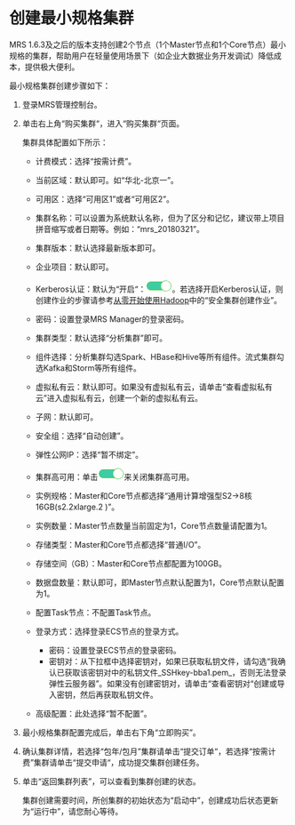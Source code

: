 # 创建最小规格集群<a name="ZH-CN_TOPIC_0173178420"></a>

MRS 1.6.3及之后的版本支持创建2个节点（1个Master节点和1个Core节点）最小规格的集群，帮助用户在轻量使用场景下（如企业大数据业务开发调试）降低成本，提供极大便利。

最小规格集群创建步骤如下：

1.  登录MRS管理控制台。
2.  单击右上角“购买集群“，进入“购买集群“页面。

    集群具体配置如下所示：

    -   计费模式：选择“按需计费”。
    -   当前区域：默认即可。如“华北-北京一”。
    -   可用区：选择“可用区1”或者“可用区2”。
    -   集群名称：可以设置为系统默认名称，但为了区分和记忆，建议带上项目拼音缩写或者日期等。例如：“mrs\_20180321”。
    -   集群版本：默认选择最新版本即可。
    -   企业项目：默认即可。
    -   Kerberos认证：默认为“开启“：![](figures/icon_mrs_enable_hec.png)。若选择开启Kerberos认证，则创建作业的步骤请参考[从零开始使用Hadoop](https://support.huaweicloud.com/qs-mrs/mrs_09_0001.html)中的“安全集群创建作业”。
    -   密码：设置登录MRS Manager的登录密码。
    -   集群类型：默认选择“分析集群”即可。
    -   组件选择：分析集群勾选Spark、HBase和Hive等所有组件。流式集群勾选Kafka和Storm等所有组件。
    -   虚拟私有云：默认即可。如果没有虚拟私有云，请单击“查看虚拟私有云”进入虚拟私有云，创建一个新的虚拟私有云。
    -   子网：默认即可。
    -   安全组：选择“自动创建”。
    -   弹性公网IP：选择“暂不绑定”。
    -   集群高可用：单击![](figures/icon_mrs_enable_hec.png)来关闭集群高可用。
    -   实例规格：Master和Core节点都选择“通用计算增强型S2-\>8核16GB\(s2.2xlarge.2 \)”。
    -   实例数量：Master节点数量当前固定为1，Core节点数量请配置为1。
    -   存储类型：Master和Core节点都选择“普通I/O”。
    -   存储空间（GB）：Master和Core节点都配置为100GB。
    -   数据盘数量：默认即可，即Master节点默认配置为1，Core节点默认配置为1。
    -   配置Task节点：不配置Task节点。
    -   登录方式：选择登录ECS节点的登录方式。
        -   密码：设置登录ECS节点的登录密码。
        -   密钥对：从下拉框中选择密钥对，如果已获取私钥文件，请勾选“我确认已获取该密钥对中的私钥文件_SSHkey-bba1.pem_，否则无法登录弹性云服务器”。如果没有创建密钥对，请单击“查看密钥对“创建或导入密钥，然后再获取私钥文件。

    -   高级配置：此处选择“暂不配置”。

3.  最小规格集群配置完成后，单击右下角“立即购买”。
4.  确认集群详情，若选择“包年/包月”集群请单击“提交订单“，若选择“按需计费”集群请单击“提交申请“，成功提交集群创建任务。
5.  单击“返回集群列表”，可以查看到集群创建的状态。

    集群创建需要时间，所创集群的初始状态为“启动中”，创建成功后状态更新为“运行中”，请您耐心等待。


